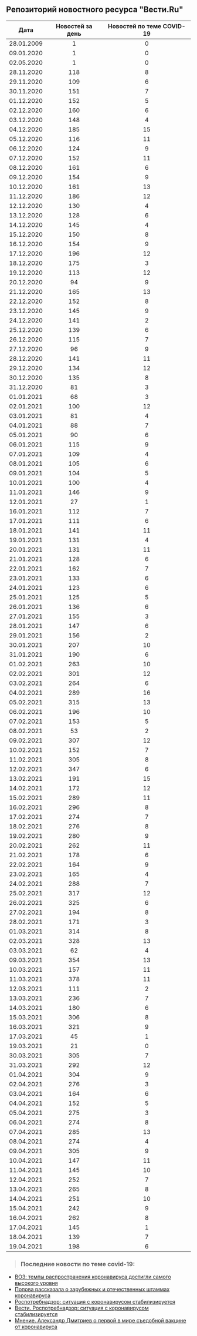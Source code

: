 ## Репозиторий новостного ресурса "Вести.Ru"
Дата| Новостей за день| Новостей по теме COVID-19
------- | :-----: | :-----: 
28.01.2009 | 1 | 0 
09.01.2020 | 1 | 0 
02.05.2020 | 1 | 0 
28.11.2020 | 118 | 8 
29.11.2020 | 109 | 6 
30.11.2020 | 151 | 7 
01.12.2020 | 152 | 5 
02.12.2020 | 160 | 6 
03.12.2020 | 148 | 4 
04.12.2020 | 185 | 15 
05.12.2020 | 116 | 11 
06.12.2020 | 124 | 9 
07.12.2020 | 152 | 11 
08.12.2020 | 161 | 6 
09.12.2020 | 154 | 9 
10.12.2020 | 161 | 13 
11.12.2020 | 186 | 12 
12.12.2020 | 130 | 4 
13.12.2020 | 128 | 6 
14.12.2020 | 145 | 4 
15.12.2020 | 150 | 8 
16.12.2020 | 154 | 9 
17.12.2020 | 196 | 12 
18.12.2020 | 175 | 3 
19.12.2020 | 113 | 12 
20.12.2020 | 94 | 9 
21.12.2020 | 165 | 13 
22.12.2020 | 152 | 8 
23.12.2020 | 145 | 9 
24.12.2020 | 141 | 2 
25.12.2020 | 139 | 6 
26.12.2020 | 115 | 7 
27.12.2020 | 96 | 9 
28.12.2020 | 141 | 11 
29.12.2020 | 134 | 12 
30.12.2020 | 135 | 8 
31.12.2020 | 81 | 3 
01.01.2021 | 68 | 3 
02.01.2021 | 100 | 12 
03.01.2021 | 81 | 4 
04.01.2021 | 88 | 7 
05.01.2021 | 90 | 6 
06.01.2021 | 115 | 9 
07.01.2021 | 109 | 4 
08.01.2021 | 105 | 6 
09.01.2021 | 104 | 5 
10.01.2021 | 100 | 4 
11.01.2021 | 146 | 9 
12.01.2021 | 27 | 1 
16.01.2021 | 112 | 7 
17.01.2021 | 111 | 6 
18.01.2021 | 141 | 11 
19.01.2021 | 131 | 4 
20.01.2021 | 131 | 11 
21.01.2021 | 128 | 6 
22.01.2021 | 162 | 7 
23.01.2021 | 133 | 6 
24.01.2021 | 123 | 6 
25.01.2021 | 125 | 5 
26.01.2021 | 136 | 6 
27.01.2021 | 155 | 3 
28.01.2021 | 147 | 6 
29.01.2021 | 156 | 2 
30.01.2021 | 207 | 10 
31.01.2021 | 190 | 6 
01.02.2021 | 263 | 10 
02.02.2021 | 301 | 12 
03.02.2021 | 264 | 6 
04.02.2021 | 289 | 16 
05.02.2021 | 315 | 13 
06.02.2021 | 196 | 10 
07.02.2021 | 153 | 5 
08.02.2021 | 53 | 2 
09.02.2021 | 307 | 12 
10.02.2021 | 152 | 7 
11.02.2021 | 305 | 8 
12.02.2021 | 347 | 6 
13.02.2021 | 191 | 15 
14.02.2021 | 172 | 12 
15.02.2021 | 289 | 11 
16.02.2021 | 296 | 8 
17.02.2021 | 274 | 7 
18.02.2021 | 276 | 8 
19.02.2021 | 280 | 9 
20.02.2021 | 262 | 11 
21.02.2021 | 178 | 6 
22.02.2021 | 164 | 9 
23.02.2021 | 165 | 4 
24.02.2021 | 288 | 7 
25.02.2021 | 317 | 12 
26.02.2021 | 325 | 6 
27.02.2021 | 194 | 8 
28.02.2021 | 171 | 3 
01.03.2021 | 314 | 8 
02.03.2021 | 328 | 13 
03.03.2021 | 62 | 4 
09.03.2021 | 354 | 13 
10.03.2021 | 157 | 11 
11.03.2021 | 378 | 11 
12.03.2021 | 111 | 2 
13.03.2021 | 236 | 7 
14.03.2021 | 180 | 6 
15.03.2021 | 306 | 8 
16.03.2021 | 321 | 9 
17.03.2021 | 45 | 1 
19.03.2021 | 21 | 0 
30.03.2021 | 305 | 7 
31.03.2021 | 292 | 12 
01.04.2021 | 304 | 9 
02.04.2021 | 276 | 3 
03.04.2021 | 164 | 6 
04.04.2021 | 152 | 5 
05.04.2021 | 275 | 3 
06.04.2021 | 274 | 8 
07.04.2021 | 285 | 13 
08.04.2021 | 274 | 4 
09.04.2021 | 305 | 9 
10.04.2021 | 147 | 11 
11.04.2021 | 145 | 10 
12.04.2021 | 252 | 7 
13.04.2021 | 265 | 8 
14.04.2021 | 251 | 10 
15.04.2021 | 242 | 9 
16.04.2021 | 262 | 8 
17.04.2021 | 145 | 1 
18.04.2021 | 139 | 7 
19.04.2021 | 198 | 6 

> ### Последние новости по теме covid-19:
+ [ВОЗ: темпы распространения коронавируса достигли самого высокого уровня](https://www.vesti.ru/article/2552574)
+ [Попова рассказала о зарубежных и отечественных штаммах коронавируса](https://www.vesti.ru/article/2552505)
+ [Роспотребнадзор: ситуация с коронавирусом стабилизируется](https://www.vesti.ru/article/2552451)
+ [Вести. Роспотребнадзор: ситуация с коронавирусом стабилизируется](https://www.vesti.ru/video/2289689)
+ [Мнение. Александр Дмитриев о первой в мире съедобной вакцине от коронавируса](https://www.vesti.ru/video/2289709)
